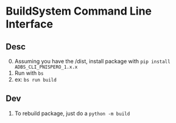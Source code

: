 # BuildSystem Command Line Interface
## Desc
0. Assuming you have the /dist, install package with ```pip install ADBS_CLI_PNISPERO_1.x.x```
1. Run with ```bs```
2. ex: ```bs run build```

## Dev
1. To rebuild package, just do a ```python -m build```
